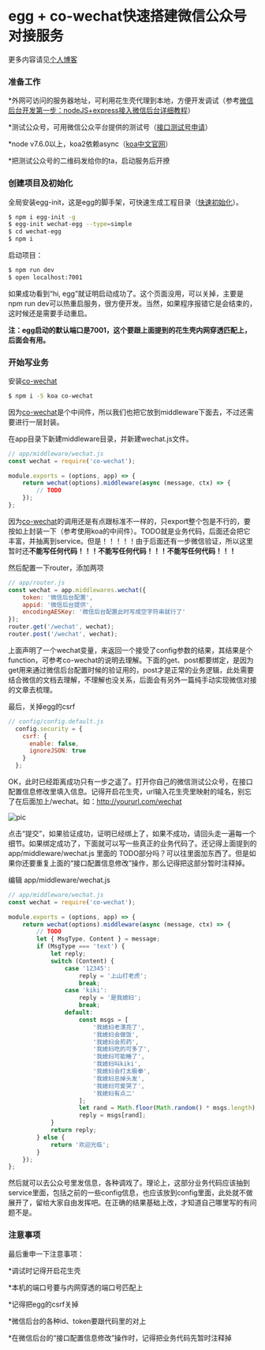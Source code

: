 # egg + co-wechat快速搭建微信公众号对接服务
更多内容请见[个人博客](http://blog.csdn.net/zhaolandelong/article/details/79093502)

### 准备工作

*外网可访问的服务器地址，可利用花生壳代理到本地，方便开发调试（参考[微信后台开发第一步：nodeJS+express接入微信后台详细教程](https://www.cnblogs.com/xuange306/p/4971702.html)）

*测试公众号，可用微信公众平台提供的测试号（[接口测试号申请](https://mp.weixin.qq.com/wiki?t=resource/res_main&id=mp1421137522)）

*node v7.6.0以上，koa2依赖async（[koa中文官网](https://koa.bootcss.com/)）

*把测试公众号的二维码发给你的ta，启动服务后开撩

### 创建项目及初始化

全局安装egg-init，这是egg的脚手架，可快速生成工程目录（[快速初始化](https://eggjs.org/zh-cn/intro/quickstart.html#快速初始化)）。

```bash
$ npm i egg-init -g  
$ egg-init wechat-egg --type=simple  
$ cd wechat-egg  
$ npm i  
```

启动项目：

```bash
$ npm run dev  
$ open localhost:7001
```

如果成功看到“hi, egg”就证明启动成功了。这个页面没用，可以关掉，主要是npm run dev可以热重启服务，很方便开发。当然，如果程序报错它是会结束的，这时候还是需要手动重启。

**注：egg启动的默认端口是7001，这个要跟上面提到的花生壳内网穿透匹配上，后面会有用。**

### 开始写业务

安装[co-wechat](https://github.com/node-webot/co-wechat)

```bash
$ npm i -S koa co-wechat
```

因为[co-wechat](https://github.com/node-webot/co-wechat)是个中间件，所以我们也把它放到middleware下面去，不过还需要进行一层封装。

在app目录下新建middleware目录，并新建wechat.js文件。

```js
// app/middleware/wechat.js  
const wechat = require('co-wechat');  
  
module.exports = (options, app) => {  
    return wechat(options).middleware(async (message, ctx) => {  
        // TODO  
    });  
}; 
```

因为[co-wechat](https://github.com/node-webot/co-wechat)的调用还是有点跟标准不一样的，只export整个包是不行的，要按如上封装一下（参考使用koa的中间件）。TODO就是业务代码，后面还会把它丰富，并抽离到service。但是！！！！！由于后面还有一步微信验证，所以这里暂时还**不能写任何代码！！！不能写任何代码！！！不能写任何代码！！！**

然后配置一下router，添加两项

```js
// app/router.js  
const wechat = app.middlewares.wechat({  
    token: '微信后台配置',  
    appid: '微信后台提供',  
    encodingAESKey: '微信后台配置此时写成空字符串就行了'  
});  
router.get('/wechat', wechat);  
router.post('/wechat', wechat);  
```

上面声明了一个wechat变量，来返回一个接受了config参数的结果，其结果是个function，可参考co-wechat的说明去理解。下面的get、post都要绑定，是因为get用来通过微信后台配置时候的验证用的，post才是正常的业务逻辑，此处需要结合微信的文档去理解，不理解也没关系，后面会有另外一篇纯手动实现微信对接的文章去梳理。

最后，关掉egg的csrf

```js
// config/config.default.js    
  config.security = {  
    csrf: {  
      enable: false,  
      ignoreJSON: true  
    }  
  }; 
```

OK，此时已经距离成功只有一步之遥了。打开你自己的微信测试公众号，在接口配置信息修改里填入信息。记得开启花生壳，url输入花生壳里映射的域名，别忘了在后面加上/wechat。如：http://yoururl.com/wechat

![pic](http://img.blog.csdn.net/20180117155110534?watermark/2/text/aHR0cDovL2Jsb2cuY3Nkbi5uZXQvemhhb2xhbmRlbG9uZw==/font/5a6L5L2T/fontsize/400/fill/I0JBQkFCMA==/dissolve/70/gravity/SouthEast)

点击“提交”，如果验证成功，证明已经绑上了，如果不成功，请回头走一遍每一个细节。如果绑定成功了，下面就可以写一些真正的业务代码了。还记得上面提到的 app/middleware/wechat.js 里面的 TODO部分吗？可以往里面加东西了。但是如果你还要重复上面的“接口配置信息修改”操作，那么记得把这部分暂时注释掉。

编辑 app/middleware/wechat.js

```js
// app/middleware/wechat.js  
const wechat = require('co-wechat');  
  
module.exports = (options, app) => {  
    return wechat(options).middleware(async (message, ctx) => {  
        // TODO  
        let { MsgType, Content } = message;  
        if (MsgType === 'text') {  
            let reply;  
            switch (Content) {  
                case '12345':  
                    reply = '上山打老虎';  
                    break;  
                case 'kiki':  
                    reply = '是我媳妇';  
                    break;  
                default:  
                    const msgs = [  
                        '我媳妇老漂亮了',  
                        '我媳妇会做饭',  
                        '我媳妇会煎药',  
                        '我媳妇吃的可多了',  
                        '我媳妇可能睡了',  
                        '我媳妇叫kiki',  
                        '我媳妇会打太极拳',  
                        '我媳妇总掉头发',  
                        '我媳妇可爱哭了',  
                        '我媳妇有点二'  
                    ];  
                    let rand = Math.floor(Math.random() * msgs.length);  
                    reply = msgs[rand];  
            }  
            return reply;  
        } else {  
            return '欢迎光临';  
        }  
    });  
}; 
```

然后就可以去公众号里发信息，各种调戏了。理论上，这部分业务代码应该抽到service里面，包括之前的一些config信息，也应该放到config里面，此处就不做展开了，留给大家自由发挥吧。在正确的结果基础上改，才知道自己哪里写的有问题不是。

### 注意事项

最后重申一下注意事项：

*调试时记得开启花生壳

*本机的端口号要与内网穿透的端口号匹配上

*记得把egg的csrf关掉

*微信后台的各种id、token要跟代码里的对上

*在微信后台的“接口配置信息修改”操作时，记得把业务代码先暂时注释掉
